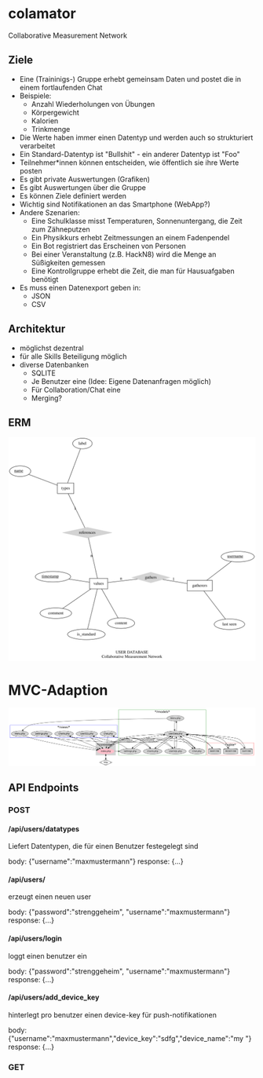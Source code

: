 # colamator
Collaborative Measurement Network

## Ziele

* Eine (Traininigs-) Gruppe erhebt gemeinsam Daten und postet die in einem fortlaufenden Chat
* Beispiele: 
  * Anzahl Wiederholungen von Übungen
  * Körpergewicht
  * Kalorien
  * Trinkmenge
* Die Werte haben immer einen Datentyp und werden auch so strukturiert verarbeitet
* Ein Standard-Datentyp ist "Bullshit" - ein anderer Datentyp ist "Foo"
* Teilnehmer*innen können entscheiden, wie öffentlich sie ihre Werte posten
* Es gibt private Auswertungen (Grafiken)
* Es gibt Auswertungen über die Gruppe
* Es können Ziele definiert werden
* Wichtig sind Notifikationen an das Smartphone (WebApp?)
* Andere Szenarien:
  * Eine Schulklasse misst Temperaturen, Sonnenuntergang, die Zeit zum Zähneputzen
  * Ein Physikkurs erhebt Zeitmessungen an einem Fadenpendel
  * Ein Bot registriert das Erscheinen von Personen
  * Bei einer Veranstaltung (z.B. HackN8) wird die Menge an Süßigkeiten gemessen
  * Eine Kontrollgruppe erhebt die Zeit, die man für Hausuafgaben benötigt
* Es muss einen Datenexport geben in:
  * JSON
  * CSV

## Architektur

* möglichst dezentral
* für alle Skills Beteiligung möglich
* diverse Datenbanken
  * SQLITE
  * Je Benutzer eine (Idee: Eigene Datenanfragen möglich)
  * Für Collaboration/Chat eine
  * Merging?
  
## ERM
 
![ERM](./doc/erm.svg)

# MVC-Adaption

![MVC](./doc/mvc.svg)

## API Endpoints

### POST

#### /api/users/datatypes

Liefert Datentypen, die für einen Benutzer festegelegt sind

body: {"username":"maxmustermann"}
response: {...}

#### /api/users/

erzeugt einen neuen user

body: {"password":"strenggeheim", "username":"maxmustermann"}
response: {...}

#### /api/users/login

loggt einen benutzer ein

body: {"password":"strenggeheim", "username":"maxmustermann"}
response: {...}

#### /api/users/add_device_key

hinterlegt pro benutzer einen device-key für push-notifikationen

body: {"username":"maxmustermann","device_key":"sdfg","device_name":"my "}
response: {...}

### GET
